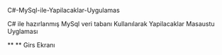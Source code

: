 C#-MySql-ile-Yapilacaklar-Uygulamas

C# ile hazırlanmış MySql veri tabanı Kullanılarak  Yapilacaklar  Masaustu Uyglaması


** ** Girs Ekranı


